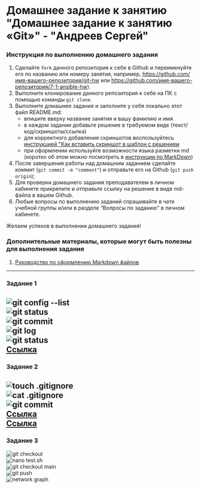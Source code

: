 # Домашнее задание к занятию "Домашнее задание к занятию «Git»" - "Андреев Сергей"


### Инструкция по выполнению домашнего задания

   1. Сделайте `fork` данного репозитория к себе в Github и переименуйте его по названию или номеру занятия, например, https://github.com/имя-вашего-репозитория/git-hw или  https://github.com/имя-вашего-репозитория/7-1-ansible-hw).
   2. Выполните клонирование данного репозитория к себе на ПК с помощью команды `git clone`.
   3. Выполните домашнее задание и заполните у себя локально этот файл README.md:
      - впишите вверху название занятия и вашу фамилию и имя
      - в каждом задании добавьте решение в требуемом виде (текст/код/скриншоты/ссылка)
      - для корректного добавления скриншотов воспользуйтесь [инструкцией "Как вставить скриншот в шаблон с решением](https://github.com/netology-code/sys-pattern-homework/blob/main/screen-instruction.md)
      - при оформлении используйте возможности языка разметки md (коротко об этом можно посмотреть в [инструкции  по MarkDown](https://github.com/netology-code/sys-pattern-homework/blob/main/md-instruction.md))
   4. После завершения работы над домашним заданием сделайте коммит (`git commit -m "comment"`) и отправьте его на Github (`git push origin`);
   5. Для проверки домашнего задания преподавателем в личном кабинете прикрепите и отправьте ссылку на решение в виде md-файла в вашем Github.
   6. Любые вопросы по выполнению заданий спрашивайте в чате учебной группы и/или в разделе “Вопросы по заданию” в личном кабинете.
   
Желаем успехов в выполнении домашнего задания!
   
### Дополнительные материалы, которые могут быть полезны для выполнения задания

1. [Руководство по оформлению Markdown файлов](https://gist.github.com/Jekins/2bf2d0638163f1294637#Code)

---

### Задание 1

![git config --list](https://github.com/SergeiViktorovich/netology/blob/main/img/Screenshot_304.png)  
![git status](https://github.com/SergeiViktorovich/netology/blob/main/img/Screenshot_292.png)  
![git commit](https://github.com/SergeiViktorovich/netology/blob/main/img/Screenshot_293.png)  
![git log](https://github.com/SergeiViktorovich/netology/blob/main/img/Screenshot_294.png)  
![git status](https://github.com/SergeiViktorovich/netology/blob/main/img/Screenshot_292.png)  
[Ссылка](https://github.com/SergeiViktorovich/netology/commit/9726766549d9c4c982d6fa73ab70a8c21432d3aa)  
---

### Задание 2

![touch .gitignore](https://github.com/SergeiViktorovich/netology/blob/main/img/Screenshot_295.png)  
![cat .gitignore](https://github.com/SergeiViktorovich/netology/blob/main/img/Screenshot_297.png)  
![git commit](https://github.com/SergeiViktorovich/netology/blob/main/img/Screenshot_296.png)  
[Ссылка](https://github.com/SergeiViktorovich/netology/commit/b28196e89e2fb0798fb1476c909587dff5bea6a2)  
[Ссылка](https://github.com/SergeiViktorovich/netology/commit/45774af2962e9fb541b8b58f192e754ab7245d31)  
---

### Задание 3

![git checkout](https://github.com/SergeiViktorovich/netology/blob/main/img/Screenshot_298.png)  
![nano test.sh](https://github.com/SergeiViktorovich/netology/blob/main/img/Screenshot_303.png)  
![git checkout main](https://github.com/SergeiViktorovich/netology/blob/main/img/Screenshot_300.png)  
![git push](https://github.com/SergeiViktorovich/netology/blob/main/img/Screenshot_301.png)  
![network graph](https://github.com/SergeiViktorovich/netology/blob/main/img/Screenshot_302.png)  

